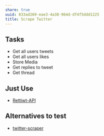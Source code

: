 ```yaml
---
share: true
uuid: 833ad269-eae3-4a38-964d-df4f5ddd1225
title: Scrape Twitter
---
```

## Tasks

* Get all users tweets
* Get all users likes
* Store Media
* Get replies to tweet
* Get thread

## Just Use

* [Rettiwt-API](/8d315560-b3cb-453a-b8a6-cd0480651340)

## Alternatives to test
* [twitter-scraper](/eba2dd18-4cda-4260-bdde-c4b14038af1c)